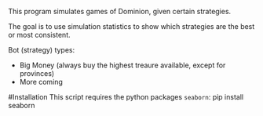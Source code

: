 This program simulates games of Dominion, given certain strategies.

The goal is to use simulation statistics to show which strategies are the best or most consistent.

Bot (strategy) types:
- Big Money (always buy the highest treaure available, except for provinces)
- More coming

#Installation
This script requires the python packages `seaborn`:
pip install seaborn
